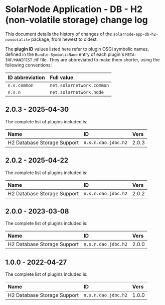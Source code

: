 # SolarNode Application - DB - H2 (non-volatile storage) change log

This document details the history of changes of the `solarnode-app-db-h2-nonvolatile` package, from
newest to oldest.

The **plugin ID** values listed here refer to plugin OSGi symbolic names, defined in the
`Bundle-SymbolicName` entry of each plugin's `META-INF/MANIFEST.MF` file. They are abbreviated to
make them shorter, using the following conventions:

| ID abbreviation | Full value                |
|:----------------|:--------------------------|
| `n.s.common`    | `net.solarnetwork.common` |
| `n.s.n`         | `net.solarnetwork.node`   |

## 2.0.3 - 2025-04-30

The complete list of plugins included is:

| Name                        | ID                  | Vers  |
|:----------------------------|:--------------------|:------|
| H2 Database Storage Support | `n.s.n.dao.jdbc.h2` | 2.0.3 |


## 2.0.2 - 2025-04-22

The complete list of plugins included is:

| Name                        | ID                  | Vers  |
|:----------------------------|:--------------------|:------|
| H2 Database Storage Support | `n.s.n.dao.jdbc.h2` | 2.0.2 |


## 2.0.0 - 2023-03-08

The complete list of plugins included is:

| Name                        | ID                  | Vers  |
|:----------------------------|:--------------------|:------|
| H2 Database Storage Support | `n.s.n.dao.jdbc.h2` | 2.0.0 |


## 1.0.0 - 2022-04-27

The complete list of plugins included is:

| Name                        | ID                  | Vers  |
|:----------------------------|:--------------------|:------|
| H2 Database Storage Support | `n.s.n.dao.jdbc.h2` | 1.0.0 |
